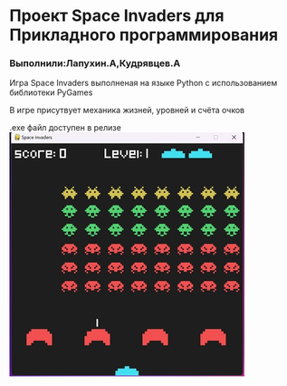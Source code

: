 <h1>Проект Space Invaders для Прикладного программирования</h1>
<h3 align="left">Выполнили:Лапухин.А,Кудрявцев.А</h3>
<p align="left">Игра Space Invaders выполненая на языке Python с использованием библиотеки PyGames<p>
<p align="left">В игре присутвует механика жизней, уровней и счёта очков<p>
<p2 align="left">.exe файл доступен в релизе</p2>
<img src="https://github.com/Kawler/SpaceInvaders/blob/master/graphics/example.jpg">
